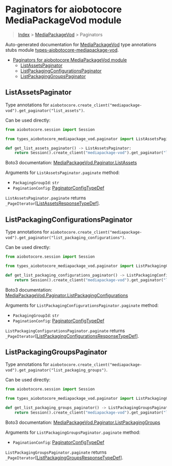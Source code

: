 <a id="paginators-for-aiobotocore-mediapackagevod-module"></a>

# Paginators for aiobotocore MediaPackageVod module

> [Index](..) > [MediaPackageVod](.) > Paginators

Auto-generated documentation for
[MediaPackageVod](https://boto3.amazonaws.com/v1/documentation/api/latest/reference/services/mediapackage-vod.html#MediaPackageVod)
type annotations stubs module
[types-aiobotocore-mediapackage-vod](https://pypi.org/project/types-aiobotocore-mediapackage-vod/).

- [Paginators for aiobotocore MediaPackageVod module](#paginators-for-aiobotocore-mediapackagevod-module)
  - [ListAssetsPaginator](#listassetspaginator)
  - [ListPackagingConfigurationsPaginator](#listpackagingconfigurationspaginator)
  - [ListPackagingGroupsPaginator](#listpackaginggroupspaginator)

<a id="listassetspaginator"></a>

## ListAssetsPaginator

Type annotations for
`aiobotocore.create_client("mediapackage-vod").get_paginator("list_assets")`.

Can be used directly:

```python
from aiobotocore.session import Session

from types_aiobotocore_mediapackage_vod.paginator import ListAssetsPaginator

def get_list_assets_paginator() -> ListAssetsPaginator:
    return Session().create_client("mediapackage-vod").get_paginator("list_assets")
```

Boto3 documentation:
[MediaPackageVod.Paginator.ListAssets](https://boto3.amazonaws.com/v1/documentation/api/latest/reference/services/mediapackage-vod.html#MediaPackageVod.Paginator.ListAssets)

Arguments for `ListAssetsPaginator.paginate` method:

- `PackagingGroupId`: `str`
- `PaginationConfig`:
  [PaginatorConfigTypeDef](./type_defs.md#paginatorconfigtypedef)

`ListAssetsPaginator.paginate` returns
`_PageIterator`\[[ListAssetsResponseTypeDef](./type_defs.md#listassetsresponsetypedef)\].

<a id="listpackagingconfigurationspaginator"></a>

## ListPackagingConfigurationsPaginator

Type annotations for
`aiobotocore.create_client("mediapackage-vod").get_paginator("list_packaging_configurations")`.

Can be used directly:

```python
from aiobotocore.session import Session

from types_aiobotocore_mediapackage_vod.paginator import ListPackagingConfigurationsPaginator

def get_list_packaging_configurations_paginator() -> ListPackagingConfigurationsPaginator:
    return Session().create_client("mediapackage-vod").get_paginator("list_packaging_configurations")
```

Boto3 documentation:
[MediaPackageVod.Paginator.ListPackagingConfigurations](https://boto3.amazonaws.com/v1/documentation/api/latest/reference/services/mediapackage-vod.html#MediaPackageVod.Paginator.ListPackagingConfigurations)

Arguments for `ListPackagingConfigurationsPaginator.paginate` method:

- `PackagingGroupId`: `str`
- `PaginationConfig`:
  [PaginatorConfigTypeDef](./type_defs.md#paginatorconfigtypedef)

`ListPackagingConfigurationsPaginator.paginate` returns
`_PageIterator`\[[ListPackagingConfigurationsResponseTypeDef](./type_defs.md#listpackagingconfigurationsresponsetypedef)\].

<a id="listpackaginggroupspaginator"></a>

## ListPackagingGroupsPaginator

Type annotations for
`aiobotocore.create_client("mediapackage-vod").get_paginator("list_packaging_groups")`.

Can be used directly:

```python
from aiobotocore.session import Session

from types_aiobotocore_mediapackage_vod.paginator import ListPackagingGroupsPaginator

def get_list_packaging_groups_paginator() -> ListPackagingGroupsPaginator:
    return Session().create_client("mediapackage-vod").get_paginator("list_packaging_groups")
```

Boto3 documentation:
[MediaPackageVod.Paginator.ListPackagingGroups](https://boto3.amazonaws.com/v1/documentation/api/latest/reference/services/mediapackage-vod.html#MediaPackageVod.Paginator.ListPackagingGroups)

Arguments for `ListPackagingGroupsPaginator.paginate` method:

- `PaginationConfig`:
  [PaginatorConfigTypeDef](./type_defs.md#paginatorconfigtypedef)

`ListPackagingGroupsPaginator.paginate` returns
`_PageIterator`\[[ListPackagingGroupsResponseTypeDef](./type_defs.md#listpackaginggroupsresponsetypedef)\].
